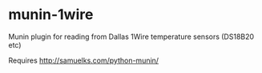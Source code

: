 munin-1wire
===========

Munin plugin for reading from Dallas 1Wire temperature sensors (DS18B20 etc)

Requires http://samuelks.com/python-munin/
